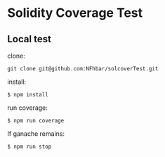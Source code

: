 # Solidity Coverage Test

## Local test

clone:
```
git clone git@github.com:NFhbar/solcoverTest.git
```
install:
```
$ npm install
```
run coverage:
```
$ npm run coverage
```
 If ganache remains:
 ```
 $ npm run stop
 ```
